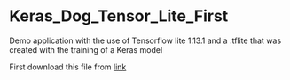 # Keras_Dog_Tensor_Lite_First

Demo application with the use of Tensorflow lite 1.13.1 and a .tflite that was created with the training of a Keras model

First download this file from [link](https://drive.google.com/open?id=1MoXi9gIUma8s8oio2wpQ8jdH95fgp8d9)
